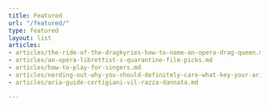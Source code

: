 ```yaml
---
title: Featured
url: "/featured/"
type: featured
layout: list
articles:
- articles/the-ride-of-the-dragkyries-how-to-name-an-opera-drag-queen.md
- articles/an-opera-librettist-s-quarantine-film-picks.md
- articles/how-to-play-for-singers.md
- articles/nerding-out-why-you-should-definitely-care-what-key-your-aria-is-in.md
- articles/aria-guide-cortigiani-vil-razza-dannata.md

---
```


